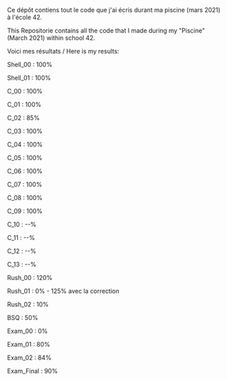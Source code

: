 Ce dépôt contiens tout le code que j'ai écris durant ma piscine (mars 2021) à l'école 42.

This Repositorie contains all the code that I made during my "Piscine" (March 2021) within school 42.

Voici mes résultats / Here is my results:

Shell_00	: 100%

Shell_01	: 100%

C_00		: 100%

C_01		: 100%

C_02		: 85%

C_03		: 100%

C_04		: 100%

C_05		: 100%

C_06		: 100%

C_07		: 100%

C_08		: 100%

C_09		: 100%

C_10		: --%

C_11		: --%

C_12		: --%

C_13		: --%

Rush_00		: 120%

Rush_01		: 0% - 125% avec la correction

Rush_02		: 10%

BSQ		: 50%

Exam_00		: 0%

Exam_01		: 80%

Exam_02		: 84%

Exam_Final	: 90%
